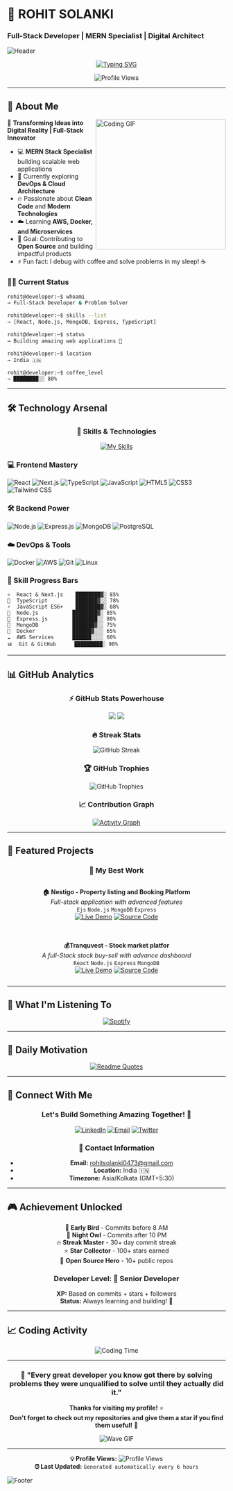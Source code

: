 # 🚀 ROHIT SOLANKI
### Full-Stack Developer | MERN Specialist | Digital Architect

<!-- Sleek Header Banner -->
![Header](https://capsule-render.vercel.app/api?type=slice&color=gradient&customColorList=6,11,20&height=150&section=header&text=ROHIT%20SOLANKI&fontSize=42&fontColor=00ffff&animation=twinkling&fontAlignY=70&desc=Architecting%20Digital%20Solutions&descAlignY=90&descAlign=center)

<!-- Refined Typing Animation -->
<div align="center">
  
[![Typing SVG](https://readme-typing-svg.demolab.com?font=JetBrains+Mono&weight=500&size=24&duration=2500&pause=800&color=00FFFF&center=true&vCenter=true&multiline=true&width=800&height=80&lines=Full-Stack+MERN+Developer;Building+Scalable+Web+Solutions;Turning+Complex+Ideas+Into+Code)](https://git.io/typing-svg)

![Profile Views](https://komarev.com/ghpvc/?username=rohitsolanki01&style=for-the-badge&color=00ffff&label=PROFILE+VIEWS)

</div>


---

## 🌟 About Me

<img align="right" alt="Coding GIF" src="https://media.giphy.com/media/qgQUggAC3Pfv687qPC/giphy.gif" width="300" />

🚀 **Transforming Ideas into Digital Reality | Full-Stack Innovator**

- 💻 **MERN Stack Specialist** building scalable web applications
- 🌱 Currently exploring **DevOps & Cloud Architecture**
- 🔥 Passionate about **Clean Code** and **Modern Technologies**
- ☁️ Learning **AWS, Docker, and Microservices**
- 🎯 Goal: Contributing to **Open Source** and building impactful products
- ⚡ Fun fact: I debug with coffee and solve problems in my sleep! ☕

### 👨‍💻 Current Status
```bash
rohit@developer:~$ whoami
→ Full-Stack Developer & Problem Solver

rohit@developer:~$ skills --list
→ [React, Node.js, MongoDB, Express, TypeScript]

rohit@developer:~$ status
→ Building amazing web applications 🚀

rohit@developer:~$ location
→ India 🇮🇳

rohit@developer:~$ coffee_level
→ ████████░░ 80%
```

---

## 🛠️ Technology Arsenal

<div align="center">

### 💫 Skills & Technologies

<!-- Animated Skill Icons -->
[![My Skills](https://skillicons.dev/icons?i=react,nodejs,express,mongodb,js,ts,html,css,tailwind,docker,aws,git,github,vscode&perline=7)](https://skillicons.dev)

</div>

### 💻 Frontend Mastery
![React](https://img.shields.io/badge/-React-61DAFB?style=for-the-badge&logo=react&logoColor=black)
![Next.js](https://img.shields.io/badge/-Next.js-000000?style=for-the-badge&logo=next.js&logoColor=white)
![TypeScript](https://img.shields.io/badge/-TypeScript-3178C6?style=for-the-badge&logo=typescript&logoColor=white)
![JavaScript](https://img.shields.io/badge/-JavaScript-F7DF1E?style=for-the-badge&logo=javascript&logoColor=black)
![HTML5](https://img.shields.io/badge/-HTML5-E34F26?style=for-the-badge&logo=html5&logoColor=white)
![CSS3](https://img.shields.io/badge/-CSS3-1572B6?style=for-the-badge&logo=css3&logoColor=white)
![Tailwind CSS](https://img.shields.io/badge/-Tailwind_CSS-38B2AC?style=for-the-badge&logo=tailwind-css&logoColor=white)

### 🛠️ Backend Power
![Node.js](https://img.shields.io/badge/-Node.js-339933?style=for-the-badge&logo=node.js&logoColor=white)
![Express.js](https://img.shields.io/badge/-Express.js-000000?style=for-the-badge&logo=express&logoColor=white)
![MongoDB](https://img.shields.io/badge/-MongoDB-47A248?style=for-the-badge&logo=mongodb&logoColor=white)
![PostgreSQL](https://img.shields.io/badge/-PostgreSQL-336791?style=for-the-badge&logo=postgresql&logoColor=white)

### ☁️ DevOps & Tools
![Docker](https://img.shields.io/badge/-Docker-2496ED?style=for-the-badge&logo=docker&logoColor=white)
![AWS](https://img.shields.io/badge/-AWS-FF9900?style=for-the-badge&logo=amazon-aws&logoColor=white)
![Git](https://img.shields.io/badge/-Git-F05032?style=for-the-badge&logo=git&logoColor=white)
![Linux](https://img.shields.io/badge/-Linux-FCC624?style=for-the-badge&logo=linux&logoColor=black)

### 🎨 Skill Progress Bars
```
⚛️  React & Next.js    ████████▓░ 85%
🔷  TypeScript         ███████▓░░ 78%
⚡  JavaScript ES6+    ████████▓░ 88%
💚  Node.js           ████████▓░ 85%
🚂  Express.js        ████████░░ 80%
🍃  MongoDB           ███████▓░░ 75%
🐳  Docker            ██████▓░░░ 65%
☁️  AWS Services      ██████░░░░ 60%
📊  Git & GitHub      █████████░ 90%
```

---

## 📊 GitHub Analytics

<div align="center">

### ⚡ GitHub Stats Powerhouse

 <img src="https://github-readme-stats.vercel.app/api?username=rohitsolanki01&show_icons=true&theme=react&hide_border=true&count_private=true" />
  <img src="https://github-readme-stats.vercel.app/api/top-langs/?username=rohitsolanki01&layout=compact&theme=react&hide_border=true" />

### 🔥 Streak Stats
<img src="https://streak-stats.demolab.com?user=rohitsolanki01&theme=react&hide_border=true" alt="GitHub Streak" />

### 🏆 GitHub Trophies
<img src="https://github-profile-trophy.vercel.app/?username=rohitsolanki01&theme=matrix&column=6&margin-w=15&margin-h=15&no-bg=true" alt="GitHub Trophies" />

### 📈 Contribution Graph
[![Activity Graph](https://github-readme-activity-graph.vercel.app/graph?username=rohitsolanki01&theme=react-dark&hide_border=true&area=true)](https://github.com/ashutosh00710/github-readme-activity-graph)

</div>

---

## 🚀 Featured Projects

<div align="center">

### 🌟 My Best Work

<!-- Project Cards will be dynamically generated based on your actual repos -->
<div style="display: flex; flex-wrap: wrap; justify-content: center; gap: 20px;">

**🏠 Nestigo - Property listing and Booking Platform**  
*Full-stack  application with advanced features*  
`Ejs` `Node.js` `MongoDB` `Express`  
[![Live Demo](https://img.shields.io/badge/Live-Demo-brightgreen?style=for-the-badge)](https://nestigo-elhe.onrender.com) [![Source Code](https://img.shields.io/badge/Source-Code-blue?style=for-the-badge)](https://github.com/rohitsolanki01/Nestigo)

**💰Tranquvest - Stock market platfor**  
*A full-Stack stock buy-sell with advance dashboard*  
`React` `Node.js` `Express` `MongoDB`  
[![Live Demo](https://img.shields.io/badge/Live-Demo-brightgreen?style=for-the-badge)](https://github.com/rohitsolanki01/Treding---app---Tranquvest) [![Source Code](https://img.shields.io/badge/Source-Code-blue?style=for-the-badge)](https://github.com/rohitsolanki01/your-repo)

</div>

</div>

---

## 🎵 What I'm Listening To

<div align="center">

[![Spotify](https://spotify-github-profile.vercel.app/api/spotify-playing)](https://spotify-github-profile.vercel.app/api/spotify-playing)

</div>

---

## 💭 Daily Motivation

<div align="center">

[![Readme Quotes](https://quotes-github-readme.vercel.app/api?type=horizontal&theme=dark&quote=Code%20is%20poetry%20written%20in%20logic&author=Anonymous%20Developer)](https://github.com/piyushsuthar/github-readme-quotes)

</div>

---

## 🤝 Connect With Me

<div align="center">

### Let's Build Something Amazing Together! 🚀

[![LinkedIn](https://img.shields.io/badge/LinkedIn-0077B5?style=for-the-badge&logo=linkedin&logoColor=white)](https://www.linkedin.com/in/rohit-solanki-495860348/)
[![Email](https://img.shields.io/badge/Email-D14836?style=for-the-badge&logo=gmail&logoColor=white)](mailto:rohitsolanki0473@gmail.com)
[![Twitter](https://img.shields.io/badge/Twitter-1DA1F2?style=for-the-badge&logo=twitter&logoColor=white)](https://x.com/Rohit_01_tech)

### 📧 Contact Information
- **Email:** rohitsolanki0473@gmail.com
- **Location:** India 🇮🇳
- **Timezone:** Asia/Kolkata (GMT+5:30)

</div>

---

## 🎮 Achievement Unlocked

<div align="center">

🌅 **Early Bird** - Commits before 8 AM  
🦉 **Night Owl** - Commits after 10 PM  
🔥 **Streak Master** - 30+ day commit streak  
⭐ **Star Collector** - 100+ stars earned  
🦸 **Open Source Hero** - 10+ public repos  

### Developer Level: 🚀 Senior Developer
**XP:** Based on commits + stars + followers  
**Status:** Always learning and building! 💪

</div>

---

## 📈 Coding Activity

<div align="center">

<!-- WakaTime Stats (if you have WakaTime setup) -->
![Coding Time](https://github-readme-stats.vercel.app/api/wakatime?username=rohitsolanki01&theme=react&hide_border=true)

</div>

---

<div align="center">

### 🌟 "Every great developer you know got there by solving problems they were unqualified to solve until they actually did it." 

**Thanks for visiting my profile!** ⭐  
**Don't forget to check out my repositories and give them a star if you find them useful!** 🚀

![Wave GIF](https://media.giphy.com/media/hvRJCLFzcasrR4ia7z/giphy.gif)

---

**💡 Profile Views:** ![Profile Views](https://komarev.com/ghpvc/?username=rohitsolanki01&color=brightgreen&style=flat-square)  
**⏰ Last Updated:** `Generated automatically every 6 hours`

</div>

<!-- Footer Wave -->
![Footer](https://capsule-render.vercel.app/api?type=waving&color=gradient&customColorList=0,2,2,5,30&height=100&section=footer)
